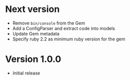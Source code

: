# Next version
- Remove `bin/console` from the Gem
- Add a ConfigParser and extract code into models
- Update Gem metadata
- Specify ruby 2.2 as minimum ruby version for the gem

# Version 1.0.0
- Initial release
